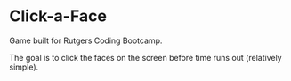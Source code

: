 # Click-a-Face

Game built for Rutgers Coding Bootcamp.

The goal is to click the faces on the screen before time runs out (relatively simple).


